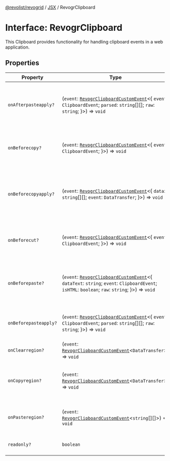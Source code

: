 [@revolist/revogrid](README.md) / [JSX](Namespace.JSX.md) / RevogrClipboard

# Interface: RevogrClipboard

This Clipboard provides functionality for handling clipboard events in a web application.

## Properties

| Property | Type | Description | Defined in |
| ------ | ------ | ------ | ------ |
| `onAfterpasteapply?` | (`event`: [`RevogrClipboardCustomEvent`](Interface.RevogrClipboardCustomEvent.md)\<\{ `event`: `ClipboardEvent`; `parsed`: `string`[][]; `raw`: `string`; \}\>) => `void` | Paste 4. Fired after paste applied to the grid defaultPrevented - if true, paste will be canceled | [src/components.d.ts:1539](https://github.com/revolist/revogrid/blob/477507f867ff98f395e0119897545945e222b246/src/components.d.ts#L1539) |
| `onBeforecopy?` | (`event`: [`RevogrClipboardCustomEvent`](Interface.RevogrClipboardCustomEvent.md)\<\{ `event`: `ClipboardEvent`; \}\>) => `void` | Copy 1. Fired before copy triggered defaultPrevented - if true, copy will be canceled | [src/components.d.ts:1547](https://github.com/revolist/revogrid/blob/477507f867ff98f395e0119897545945e222b246/src/components.d.ts#L1547) |
| `onBeforecopyapply?` | (`event`: [`RevogrClipboardCustomEvent`](Interface.RevogrClipboardCustomEvent.md)\<\{ `data`: `string`[][]; `event`: `DataTransfer`; \}\>) => `void` | Copy Method 1. Fired before copy applied to the clipboard from outside. defaultPrevented - if true, copy will be canceled | [src/components.d.ts:1553](https://github.com/revolist/revogrid/blob/477507f867ff98f395e0119897545945e222b246/src/components.d.ts#L1553) |
| `onBeforecut?` | (`event`: [`RevogrClipboardCustomEvent`](Interface.RevogrClipboardCustomEvent.md)\<\{ `event`: `ClipboardEvent`; \}\>) => `void` | Cut 1. Fired before cut triggered defaultPrevented - if true, cut will be canceled | [src/components.d.ts:1560](https://github.com/revolist/revogrid/blob/477507f867ff98f395e0119897545945e222b246/src/components.d.ts#L1560) |
| `onBeforepaste?` | (`event`: [`RevogrClipboardCustomEvent`](Interface.RevogrClipboardCustomEvent.md)\<\{ `dataText`: `string`; `event`: `ClipboardEvent`; `isHTML`: `boolean`; `raw`: `string`; \}\>) => `void` | Paste 1. Fired before paste applied to the grid defaultPrevented - if true, paste will be canceled | [src/components.d.ts:1566](https://github.com/revolist/revogrid/blob/477507f867ff98f395e0119897545945e222b246/src/components.d.ts#L1566) |
| `onBeforepasteapply?` | (`event`: [`RevogrClipboardCustomEvent`](Interface.RevogrClipboardCustomEvent.md)\<\{ `event`: `ClipboardEvent`; `parsed`: `string`[][]; `raw`: `string`; \}\>) => `void` | Paste 2. Fired before paste applied to the grid and after data parsed | [src/components.d.ts:1575](https://github.com/revolist/revogrid/blob/477507f867ff98f395e0119897545945e222b246/src/components.d.ts#L1575) |
| `onClearregion?` | (`event`: [`RevogrClipboardCustomEvent`](Interface.RevogrClipboardCustomEvent.md)\<`DataTransfer`\>) => `void` | Cut 2. Clears region when cut is done | [src/components.d.ts:1583](https://github.com/revolist/revogrid/blob/477507f867ff98f395e0119897545945e222b246/src/components.d.ts#L1583) |
| `onCopyregion?` | (`event`: [`RevogrClipboardCustomEvent`](Interface.RevogrClipboardCustomEvent.md)\<`DataTransfer`\>) => `void` | Copy 2. Fired when region copied defaultPrevented - if true, copy will be canceled | [src/components.d.ts:1587](https://github.com/revolist/revogrid/blob/477507f867ff98f395e0119897545945e222b246/src/components.d.ts#L1587) |
| `onPasteregion?` | (`event`: [`RevogrClipboardCustomEvent`](Interface.RevogrClipboardCustomEvent.md)\<`string`[][]\>) => `void` | Paste 3. Internal method. When data region is ready pass it to the top. | [src/components.d.ts:1593](https://github.com/revolist/revogrid/blob/477507f867ff98f395e0119897545945e222b246/src/components.d.ts#L1593) |
| `readonly?` | `boolean` | If readonly mode - disabled Paste event | [src/components.d.ts:1597](https://github.com/revolist/revogrid/blob/477507f867ff98f395e0119897545945e222b246/src/components.d.ts#L1597) |
